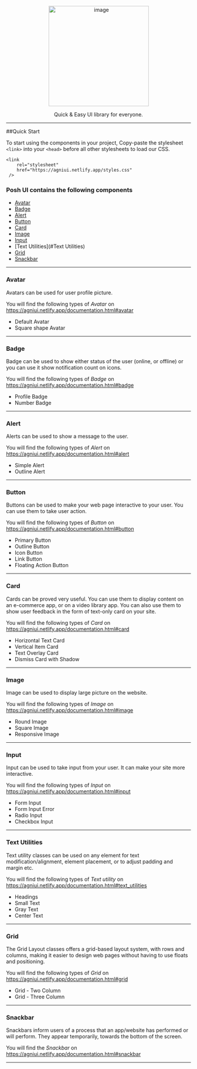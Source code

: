 <p align="center">
<img width="273" alt="image" src="https://user-images.githubusercontent.com/7193961/152855426-d09213f6-814d-43ef-bc94-8849311fd604.png">
  </p>
  
  <p align="center">
  Quick & Easy UI library for everyone.
  </p>
  
  ---
  
  ##Quick Start
  
  To start using the components in your project, Copy-paste the stylesheet `<link>` into your `<head>` before all other stylesheets to load our CSS.
  
  ```
  <link
      rel="stylesheet"
      href="https://agniui.netlify.app/styles.css"
   />
  ```

### Posh UI contains the following components


- [Avatar](#avatar)
- [Badge](#badge)
- [Alert](#alert)
- [Button](#button)
- [Card](#card)
- [Image](#image)
- [Input](#input)
- [Text Utilities](#Text Utilities)
- [Grid](#grid)
- [Snackbar](#snackbar)

---

### Avatar

Avatars can be used for user profile picture.

You will find the following types of *Avatar* on https://agniui.netlify.app/documentation.html#avatar

- Default Avatar
- Square shape Avatar

---

### Badge

Badge can be used to show either status of the user (online, or offline) or you can use it show notification count on icons.

You will find the following types of *Badge* on https://agniui.netlify.app/documentation.html#badge

- Profile Badge
- Number Badge

---

### Alert

Alerts can be used to show a message to the user.

You will find the following types of *Alert* on https://agniui.netlify.app/documentation.html#alert

- Simple Alert
- Outline Alert

---

### Button

Buttons can be used to make your web page interactive to your user. You can use them to take user action.

You will find the following types of *Button* on https://agniui.netlify.app/documentation.html#button

- Primary Button
- Outline Button
- Icon Button
- Link Button
- Floating Action Button

---

### Card

Cards can be proved very useful. You can use them to display content on an e-commerce app, or on a video library app. You can also use them to show user feedback in the form of text-only card on your site.

You will find the following types of *Card* on https://agniui.netlify.app/documentation.html#card

- Horizontal Text Card
- Vertical Item Card
- Text Overlay Card
- Dismiss Card with Shadow

---

### Image

Image can be used to display large picture on the website.

You will find the following types of *Image* on https://agniui.netlify.app/documentation.html#image

- Round Image
- Square Image
- Responsive Image

---

### Input

Input can be used to take input from your user. It can make your site more interactive.

You will find the following types of *Input* on https://agniui.netlify.app/documentation.html#input

- Form Input
- Form Input Error
- Radio Input
- Checkbox Input

---

### Text Utilities

Text utility classes can be used on any element for text modification/alignment, element placement, or to adjust padding and margin etc.

You will find the following types of *Text utility* on https://agniui.netlify.app/documentation.html#text_utilities

- Headings
- Small Text
- Gray Text
- Center Text

---

### Grid

The Grid Layout classes offers a grid-based layout system, with rows and columns, making it easier to design web pages without having to use floats and positioning.

You will find the following types of *Grid* on https://agniui.netlify.app/documentation.html#grid

- Grid - Two Column
- Grid - Three Column

---

### Snackbar

Snackbars inform users of a process that an app/website has performed or will perform. They appear temporarily, towards the bottom of the screen. 

You will find the *Snackbar* on https://agniui.netlify.app/documentation.html#snackbar

---





